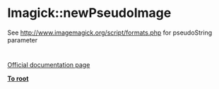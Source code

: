 # Imagick::newPseudoImage




<div class="phpcode"><span class="html">
See <a href="http://www.imagemagick.org/script/formats.php" rel="nofollow" target="_blank">http://www.imagemagick.org/script/formats.php</a> for pseudoString parameter</span>
</div>
  

#

[Official documentation page](https://www.php.net/manual/en/imagick.newpseudoimage.php)

**[To root](/README.md)**